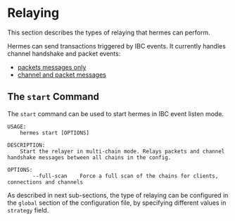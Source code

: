 #  Relaying
This section describes the types of relaying that hermes can perform.

Hermes can send transactions triggered by IBC events. It currently handles channel handshake and packet events:
 - [packets messages only](./packets.md#packet-relaying)
 - [channel and packet messages](./handshakes.md)

## The `start` Command

The `start` command can be used to start hermes in IBC event listen mode.

```shell
USAGE:
    hermes start [OPTIONS]

DESCRIPTION:
    Start the relayer in multi-chain mode. Relays packets and channel handshake messages between all chains in the config.

OPTIONS:
        --full-scan    Force a full scan of the chains for clients, connections and channels
```

As described in next sub-sections, the type of relaying can be configured in the `global` section of the configuration file, by specifying different values in `strategy` field.
